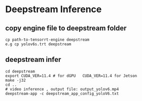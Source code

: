 # Deepstream Inference
## copy engine file to deepstream folder
```shell
cp path-to-tensorrt-engine deepstream
e.g cp yolov6s.trt deepstream
```
## deepstream infer
```shell
cd deepstream
export CUDA_VER=11.4 # for dGPU   CUDA_VER=11.4 for Jetson
make -j32
cd ..
# video inference , output file: output_yolov6.mp4
deepstream-app -c deepstream_app_config_yoloV6.txt

```